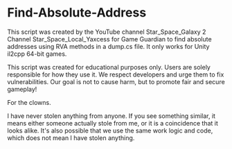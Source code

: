 # Find-Absolute-Address
This script was created by the YouTube channel Star_Space_Galaxy 2 Channel Star_Space_Local_Yaxcess for Game Guardian to find absolute addresses using RVA methods in a dump.cs file. It only works for Unity il2cpp 64-bit games.

This script was created for educational purposes only. Users are solely responsible for how they use it. We respect developers and urge them to fix vulnerabilities. Our goal is not to cause harm, but to promote fair and secure gameplay!

For the clowns.

​I have never stolen anything from anyone. If you see something similar, it means either someone actually stole from me, or it is a coincidence that it looks alike. It's also possible that we use the same work logic and code, which does not mean I have stolen anything.
